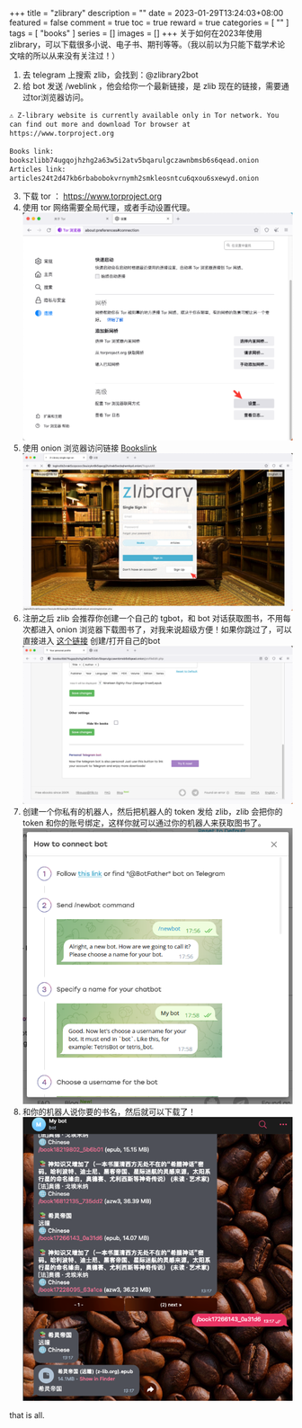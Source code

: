 +++
title = "zlibrary"
description = ""
date = 2023-01-29T13:24:03+08:00
featured = false
comment = true
toc = true
reward = true
categories = [
  ""
]
tags = [
  "books"
]
series = []
images = []
+++
关于如何在2023年使用zlibrary，可以下载很多小说、电子书、期刊等等。（我以前以为只能下载学术论文啥的所以从来没有关注过！）
<!--more-->
1. 去 telegram 上搜索 zlib，会找到：@zlibrary2bot
2. 给 bot 发送 /weblink ，他会给你一个最新链接，是 zlib 现在的链接，需要通过tor浏览器访问。

```
⚠️ Z-library website is currently available only in Tor network. You can find out more and download Tor browser at https://www.torproject.org

Books link: bookszlibb74ugqojhzhg2a63w5i2atv5bqarulgczawnbmsb6s6qead.onion
Articles link: articles24t2d47kb6rbabobokvrnymh2smkleosntcu6qxou6sxewyd.onion
```

3. 下载 tor ： https://www.torproject.org
4. 使用 tor 网络需要全局代理，或者手动设置代理。![](https://raw.githubusercontent.com/cornradio/imgs/main/20230129132938.png)
5.  使用 onion 浏览器访问链接 [Bookslink](bookszlibb74ugqojhzhg2a63w5i2atv5bqarulgczawnbmsb6s6qead.onion) ![](https://raw.githubusercontent.com/cornradio/imgs/main/20230129133234.png)
6. 注册之后 zlib 会推荐你创建一个自己的 tgbot，和 bot 对话获取图书，不用每次都进入 onion 浏览器下载图书了，对我来说超级方便！如果你跳过了，可以直接进入 [这个链接](https://singlelogin.me/) 创建/打开自己的bot![](https://raw.githubusercontent.com/cornradio/imgs/main/20230129133524.png)
7. 创建一个你私有的机器人，然后把机器人的 token 发给 zlib，zlib 会把你的 token 和你的账号绑定，这样你就可以通过你的机器人来获取图书了。![](https://raw.githubusercontent.com/cornradio/imgs/main/20230129134514.png)
8. 和你的机器人说你要的书名，然后就可以下载了！![](https://raw.githubusercontent.com/cornradio/imgs/main/20230129134828.png)

that is all.